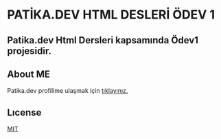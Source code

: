 # PATİKA.DEV HTML DESLERİ ÖDEV 1

## Patika.dev Html Dersleri kapsamında Ödev1 projesidir.

## About ME

 Patika.dev profilime ulaşmak için [tıklayınız.](https://app.patika.dev/narb)

## Lıcense

[MIT](https://choosealicense.com/licenses/mit/)
